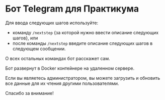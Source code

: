 # Бот Telegram для Практикума

Для ввода следующих шагов используйте:

- команду `/nextstep` {за которой нужно ввести описание следующих шагов},
или
- после команды `/nextstep` введите описание следующих шагов в следующем сообщении.

О всех остальных командах бот расскажет сам.

Бот развернут в Docker контейнере на удаленном сервере.

Если вы являетесь администратором, вы можете загрузить и обновить все данные для их чтения другими пользователями.

Спасибо за внимание!
